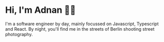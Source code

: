 # Hi, I'm Adnan 👋🏽

I'm a software engineer by day, mainly focussed on Javascript, Typescript and React.
By night, you'll find me in the streets of Berlin shooting street photography.
